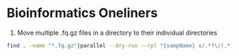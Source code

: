 # Bioinformatics Oneliners

1. Move multiple .fq.gz files in a directory to their individual directories

```bash
find . -name "*.fq.gz"|parallel --dry-run --rpl "{sampName} s/.*?\/(.*).fq.gz/\1/" "mkdir -p {sampName} && mv {} ./{sampName}/"
```

